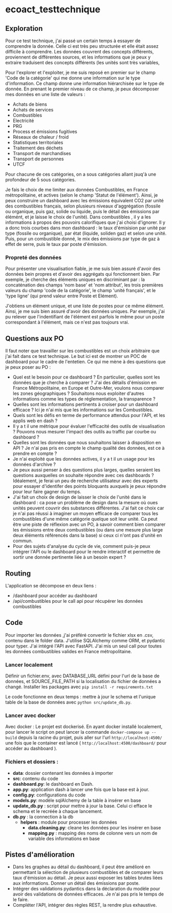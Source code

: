 # ecoact_testtechnique

## Exploration

Pour ce test technique, j'ai passé un certain temps à essayer de comprendre la donnée. Celle ci est très peu structurée et elle était assez difficile à comprendre. Les données couvrent des concepts différents, proviennent de différentes sources, et les informations que je peux y extraire traduisent des concepts différents (les unités sont très variables, 

Pour l'explorer et l'exploiter, je me suis reposé en premier sur le champ 'Code de la catégorie' qui me donne une information sur le type d'information. Ce champ donne une information hiérarchisée sur le type de donnée. En prenant le premier niveau de ce champ, je peux décomposer mes données en une liste de valeurs : 
- Achats de biens
- Achats de services
- Combustibles
- Electricité
- PRG
- Process et émissions fugitives
- Réseaux de chaleur / froid
- Statistiques territoriales
- Traitement des déchets
- Transport de marchandises
- Transport de personnes
- UTCF

Pour chacune de ces catégories, on a sous catégories allant jsuq'à une profondeur de 5 sous catégories. 

Je fais le choix de me limiter aux données Combustibles, en France métropolitaine, et actives (selon le champ 'Statut de l'élément'). Ainsi, je peux construire un dashboard avec les émissions équivalent CO2 par unité des combustibles français, selon plusieurs niveaux d'aggrégation (fossile ou organique, puis gaz, solide ou liquide, puis le détail des émissions par élémént, et je laisse le choix de l'unité). 
Dans combustibles , il y a les informations à propos des pouvoirs calorifiques que j'ai choisi d'ignorer.
Il y a donc trois courbes dans mon dashboard : le taux d'émisision par unité par type (fossile ou organique), par état (liquide, soliden gaz) et selon une unité.
Puis, pour un combustible donné, le mix des émissions par type de gaz à effet de serre, puis le taux par poste d'émission.

### Propreté des données
Pour présenter une visualisation fiable, je me suis bien assuré d'avoir des données bein propres et d'avoir des aggrégats qui fonctionnent bien. 
Par exemple, je cherche des éléments uniques en discriminant par : la concaténation des champs 'nom base' et 'nom attribut', les trois premières valeurs du champ 'code de la catégorie', le champ 'unité français', et le 'type ligne' (qui prend valeur entre Poste et Elément).

J'obtiens un élément unique, et une liste de postes pour ce même élément. Ainsi, je me suis bien assuré d'avoir des données uniques. 
Par exemple, j'ai pu relever que l'indentifiant de l'élément est parfois le même pour un poste correspondant à l'élément, mais ce n'est pas toujours vrai. 

## Questions aux PO
Il faut noter que travailler sur les combustibles est un choix arbitraire que j'ai fait dans ce test technique. Le but ici est de montrer un POC de dashboard pour le cadre de l'entetien. Ce qui me mène à des questions que je peux poser au PO :
- Quel est le besoin pour ce dashboard ? En particulier, quelles sont les données que je cherche à comparer ? J'ai des détails d'émission en France Métropolitaine, en Europe et Outre-Mer, voulons nous comparer les zones géographiques ? Souhaitons nous exploiter d'autres informations comme les types de réglementation, la transparence ? 
- Quelles sont les informations pertinents à croiser pour un dashboard efficace ? Ici je n'ai mis que les informations sur les Combustibles.
- Quels sont les défis en terme de performance attendus pour l'API, et les applis web en dash ? 
- Il y a t il une métrique pour évaluer l'efficacité des outils de visualisation ? Pouvons nous mesurer l'impact des outils au traffic par courbe ou dashboard ?
- Quelles sont les données que nous souhaitons laisser à disposition en API ? Je n'ai pas pris en compte le champ qualité des données, est ce à prendre en compte ?
- Je n'ai exploité que les données actives, il y a t il un usage pour les données d'archive ?
- Je peux aussi penser à des questions plus larges, quelles seraient les questions auxquelles on souhaite répondre avec ces dashboards ? Idéalement, je ferai un peu de recherche utilisateur avec des experts pour essayer d'identifer des points bloquants auxquels je peux répondre pour leur faire gagner du temps.
- J'ai fait un choix de design de laisser le choix de l'unité dans le dashboard : ca pose un problème de design dans la mesure où oues unités peuvent couvrir des substances différentes. J'ai fait ce choix car je n'ai pas réussi à imaginer un moyen efficace de comparer tous les combustibles d'une même catégorie quelque soit leur unité. Ca peut être une piste de réflexion avec un PO, à savoir comment bien comparer les émissions entre deux combustibles (ou dans une mesure plus large deux éléments référencés dans la base) si ceux ci n'ont pas d'unité en commun.
- Pour des sujets d'analyse du cycle de vie, comment puis-je peux intégrer l'API ou le dashboard pour le rendre interactif et permettre de sortir une donnée pertinente liée à un besoin expert ?

## Routing

L'application se décompose en deux liens : 
- /dashboard pour accéder au dashboard
- /api/combustibles pour le call api pour récupérer les données combustibles

## Code
Pour importer les données ,j'ai préféré convertir le fichier xlsx en .csv, contenu dans le folder data.
J'utilise SQLAlchemy comme ORM, et pydantic pour typer.
J'ai intégré l'API avec FastAPI. J'ai mis un seul call pour toutes les données combustibles valides en France métropolitaine. 

### Lancer localement
Définir un fichier.env, avec DATABASE_URL défini pour l'url de la base de données, et SOURCE_FILE_PATH si la localisation du fichier de données a changé.
Installer les packages avec ```pip install -r requirements.txt```

Le code fonctionne en deux temps : mettre à jour le schema et l'unique table de la base de données avec ```python src/update_db.py```.


### Lancer avec docker

Avec docker : Le projet est dockerisé. En ayant docker installé localement, pour lancer le script on peut lancer la commande ```docker-compose up --build``` depuis la racine du projet, puis aller sur l'url ```http://localhost:4500/``` une fois que le container est lancé ( ```http://localhost:4500/dashboard/``` pour accéder au dashboard ).


### Fichiers et dossiers : 
- **data**: dossier contenant les données à importer
- **src**: contenu du code
- **dashboard.py**: le dashboard en Dash.
- **app.py**: application dash à lancer une fois que la base est à jour.
- **config.py**: configurations du code
- **models.py**: modèle sqlAlchemy de la table à insérer en base
- **update_db.py** : script pour mettre à jour la base. Celui ci efface le schema et le recréée à chaque lancement.
- **db.py** : la connection à la db
  - **helpers** : module pour processer les données
    - **data.cleaning.py**: cleane les données pour les insérer en base
    - **mapping.py** : mapping des noms de colonne vers un nom de variable des informations en base

## Pistes d'amélioration
- Dans les graphes au détail du dashboard, il peut être amélioré en permettant la sélection de plusieurs combustibles et de comparer leurs taux d'émission au détail. Je peux aussi exposer les tables brutes liées aux informations. Donner un détail des émissions par poste.
- Intégrer des validations pydantics dans la déclaration du modèle pour avoir des validations de données efficaces. Je n'ai pas pris le temps de le faire.
- Compléter l'API, intégrer des règles REST, la rendre plus exhaustive.
  
